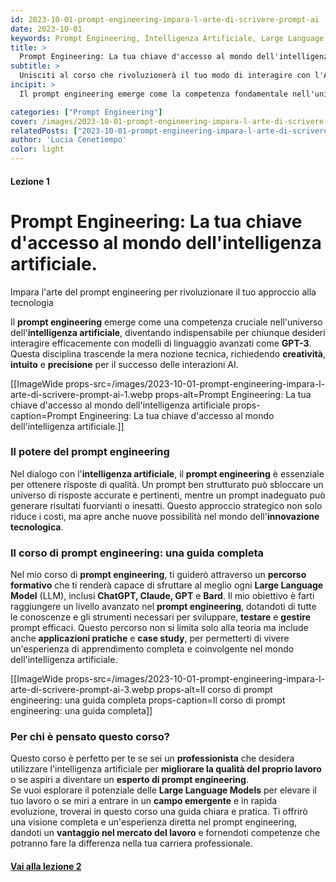 ```yaml
---
id: 2023-10-01-prompt-engineering-impara-l-arte-di-scrivere-prompt-ai
date: 2023-10-01
keywords: Prompt Engineering, Intelligenza Artificiale, Large Language Model, AI Prompt, ChatGPT, Corso di Prompt Engineering, Tecniche di Prompting
title: > 
  Prompt Engineering: La tua chiave d'accesso al mondo dell'intelligenza artificiale.
subtitle: >
  Unisciti al corso che rivoluzionerà il tuo modo di interagire con l'AI
incipit: >
  Il prompt engineering emerge come la competenza fondamentale nell'universo dell'intelligenza artificiale, diventando indispensabile per chiunque desideri interagire efficacemente con modelli di linguaggio avanzati come GPT.

categories: ["Prompt Engineering"]
cover: /images/2023-10-01-prompt-engineering-impara-l-arte-di-scrivere-prompt-ai-cover.webp
relatedPosts: ["2023-10-01-prompt-engineering-impara-l-arte-di-scrivere-prompt-ai", "2023-10-02-prompt-engineering-rivoluzione-modelli-linguistici-ia", "2023-10-03-prompt-engineering-cos-e-intelligenza-artificiale"]
author: 'Lucia Cenetiempo'
color: light
---
```


#### Lezione 1

# Prompt Engineering: La tua chiave d'accesso al mondo dell'intelligenza artificiale.

Impara l'arte del prompt engineering per rivoluzionare il tuo approccio alla tecnologia

Il **prompt engineering** emerge come una competenza cruciale nell'universo dell'**intelligenza artificiale**, diventando indispensabile per chiunque desideri interagire efficacemente con modelli di linguaggio avanzati come **GPT-3**. Questa disciplina trascende la mera nozione tecnica, richiedendo **creatività**, **intuito** e **precisione** per il successo delle interazioni AI.

[[ImageWide props-src=/images/2023-10-01-prompt-engineering-impara-l-arte-di-scrivere-prompt-ai-1.webp props-alt=Prompt Engineering: La tua chiave d'accesso al mondo dell'intelligenza artificiale props-caption=Prompt Engineering: La tua chiave d'accesso al mondo dell'intelligenza artificiale.]]

### Il potere del prompt engineering

Nel dialogo con l'**intelligenza artificiale**, il **prompt engineering** è essenziale per ottenere risposte di qualità. Un prompt ben strutturato può sbloccare un universo di risposte accurate e pertinenti, mentre un prompt inadeguato può generare risultati fuorvianti o inesatti. Questo approccio strategico non solo riduce i costi, ma apre anche nuove possibilità nel mondo dell'**innovazione tecnologica**.

### Il corso di prompt engineering: una guida completa

Nel mio corso di **prompt engineering**, ti guiderò attraverso un **percorso formativo** che ti renderà capace di sfruttare al meglio ogni **Large Language Model** (LLM), inclusi **ChatGPT, Claude, GPT** e **Bard**. Il mio obiettivo è farti raggiungere un livello avanzato nel **prompt engineering**, dotandoti di tutte le conoscenze e gli strumenti necessari per sviluppare, **testare** e **gestire** prompt efficaci. Questo percorso non si limita solo alla teoria ma include anche **applicazioni pratiche** e **case study**, per permetterti di vivere un'esperienza di apprendimento completa e coinvolgente nel mondo dell'intelligenza artificiale.

[[ImageWide props-src=/images/2023-10-01-prompt-engineering-impara-l-arte-di-scrivere-prompt-ai-3.webp props-alt=Il corso di prompt engineering: una guida completa props-caption=Il corso di prompt engineering: una guida completa]]

### Per chi è pensato questo corso?

Questo corso è perfetto per te se sei un **professionista** che desidera utilizzare l'intelligenza artificiale per **migliorare la qualità del proprio lavoro** o se aspiri a diventare un **esperto di prompt engineering**.  
Se vuoi esplorare il potenziale delle **Large Language Models** per elevare il tuo lavoro o se miri a entrare in un **campo emergente** e in rapida evoluzione, troverai in questo corso una guida chiara e pratica. Ti offrirò una visione completa e un'esperienza diretta nel prompt engineering, dandoti un **vantaggio nel mercato del lavoro** e fornendoti competenze che potranno fare la differenza nella tua carriera professionale.

#### [Vai alla lezione 2](/blog/2023-10-02-prompt-engineering-rivoluzione-modelli-linguistici-ia)